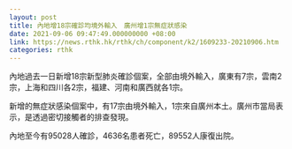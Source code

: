 ```yaml
---
layout: post
title: 內地增18宗確診均境外輸入　廣州增1宗無症狀感染
date: 2021-09-06 09:47:49.000000000 +08:00
link: https://news.rthk.hk/rthk/ch/component/k2/1609233-20210906.htm
categories: rthk
---
```


內地過去一日新增18宗新型肺炎確診個案，全部由境外輸入，廣東有7宗，雲南2宗，上海和四川各2宗，福建、河南和廣西就各1宗。

新增的無症狀感染個案中，有17宗由境外輸入，1宗來自廣州本土。廣州市當局表示，是透過密切接觸者的排查發現。

內地至今有95028人確診，4636名患者死亡，89552人康復出院。
